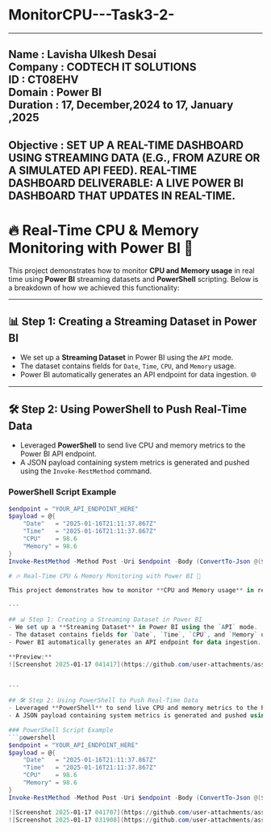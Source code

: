 # MonitorCPU---Task3-2-
--------------------------------------------------------------------------------------------------------------------------------------------------------------------------
Name : Lavisha Ulkesh Desai <br>
Company : CODTECH IT SOLUTIONS <br>
ID : CT08EHV<br>
Domain : Power BI<br>
Duration : 17, December,2024 to 17, January ,2025 <br>
--------------------------------------------------------------------------------------------------------------------------------------------------------------------------
Objective : SET UP A REAL-TIME DASHBOARD USING STREAMING DATA (E.G., FROM AZURE OR A SIMULATED API FEED). REAL-TIME DASHBOARD DELIVERABLE: A LIVE POWER BI DASHBOARD THAT UPDATES IN REAL-TIME.
--------------------------------------------------------------------------------------------------------------------------------------------------------------------------
# 🔥 Real-Time CPU & Memory Monitoring with Power BI 🚀

This project demonstrates how to monitor **CPU and Memory usage** in real time using **Power BI** streaming datasets and **PowerShell** scripting. Below is a breakdown of how we achieved this functionality:

---

## 📊 Step 1: Creating a Streaming Dataset in Power BI
- We set up a **Streaming Dataset** in Power BI using the `API` mode.  
- The dataset contains fields for `Date`, `Time`, `CPU`, and `Memory` usage.  
- Power BI automatically generates an API endpoint for data ingestion. 🌐  
---

## 🛠️ Step 2: Using PowerShell to Push Real-Time Data
- Leveraged **PowerShell** to send live CPU and memory metrics to the Power BI API endpoint.  
- A JSON payload containing system metrics is generated and pushed using the `Invoke-RestMethod` command.  

### PowerShell Script Example
```powershell
$endpoint = "YOUR_API_ENDPOINT_HERE"
$payload = @{
    "Date"   = "2025-01-16T21:11:37.867Z"
    "Time"   = "2025-01-16T21:11:37.867Z"
    "CPU"    = 98.6
    "Memory" = 98.6
}
Invoke-RestMethod -Method Post -Uri $endpoint -Body (ConvertTo-Json @($payload)) 

# 🔥 Real-Time CPU & Memory Monitoring with Power BI 🚀

This project demonstrates how to monitor **CPU and Memory usage** in real time using **Power BI** streaming datasets and **PowerShell** scripting. Below is a breakdown of how we achieved this functionality:

---

## 📊 Step 1: Creating a Streaming Dataset in Power BI
- We set up a **Streaming Dataset** in Power BI using the `API` mode.  
- The dataset contains fields for `Date`, `Time`, `CPU`, and `Memory` usage.  
- Power BI automatically generates an API endpoint for data ingestion. 🌐  

**Preview:**  
![Screenshot 2025-01-17 041417](https://github.com/user-attachments/assets/5b03dc4e-8acc-4d49-a699-4c436c5b7558)


---

## 🛠️ Step 2: Using PowerShell to Push Real-Time Data
- Leveraged **PowerShell** to send live CPU and memory metrics to the Power BI API endpoint.  
- A JSON payload containing system metrics is generated and pushed using the `Invoke-RestMethod` command.  

### PowerShell Script Example
```powershell
$endpoint = "YOUR_API_ENDPOINT_HERE"
$payload = @{
    "Date"   = "2025-01-16T21:11:37.867Z"
    "Time"   = "2025-01-16T21:11:37.867Z"
    "CPU"    = 98.6
    "Memory" = 98.6
}
Invoke-RestMethod -Method Post -Uri $endpoint -Body (ConvertTo-Json @($payload))

![Screenshot 2025-01-17 041707](https://github.com/user-attachments/assets/60e221c4-bedf-4803-a8e2-378b71bf8db0)
![Screenshot 2025-01-17 031908](https://github.com/user-attachments/assets/62116dcc-f071-4e15-98d6-beb1541b702e)
